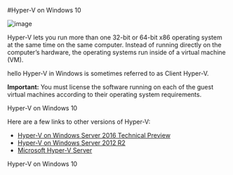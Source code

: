 #Hyper-V on Windows 10

![image](media/1.png)

Hyper-V lets you run more than one 32-bit or 64-bit x86 operating system at the same time on the same computer.
Instead of running directly on the computer’s hardware, the operating systems run inside of a virtual machine (VM).

hello
Hyper-V in Windows is sometimes referred to as Client Hyper-V.

**Important:** You must license the software running on each of the guest virtual machines according to their operating system requirements.

Hyper-V on Windows 10

Here are a few links to other versions of Hyper-V:

*   [Hyper-V on Windows Server 2016 Technical Preview](https://technet.microsoft.com/en-us/library/mt126117.aspx)
*   [Hyper-V on Windows Server 2012 R2](https://technet.microsoft.com/en-us/library/hh831531.aspx)
*   [Microsoft Hyper-V Server](https://technet.microsoft.com/library/hh923062.aspx)

Hyper-V on Windows 10


